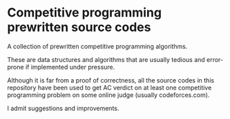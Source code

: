 # Competitive programming prewritten source codes
A collection of prewritten competitive programming algorithms.

These are data structures and algorithms that are usually tedious and error-prone if implemented under pressure.

Although it is far from a proof of correctness, all the source codes in this repository have been used to get AC verdict on at least one competitive programming problem on some online judge (usually codeforces.com).

I admit suggestions and improvements.
